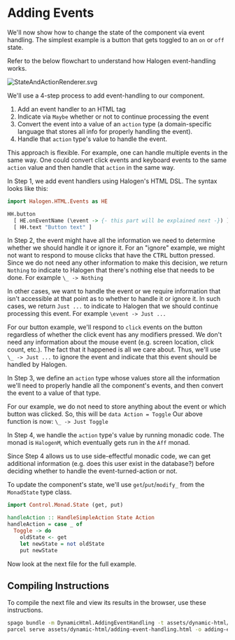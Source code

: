 # Adding Events

We'll now show how to change the state of the component via event handling. The simplest example is a button that gets toggled to an `on` or `off` state.

Refer to the below flowchart to understand how Halogen event-handling works.

![StateAndActionRenderer.svg ](../../assets/visuals/StateAndActionRenderer.svg)

We'll use a 4-step process to add event-handling to our component.
1. Add an event handler to an HTML tag
2. Indicate via `Maybe` whether or not to continue processing the event
3. Convert the event into a value of an `action` type (a domain-specific language that stores all info for properly handling the event).
4. Handle that `action` type's value to handle the event.

This approach is flexible. For example, one can handle multiple events in the same way. One could convert click events and keyboard events to the same `action` value and then handle that `action` in the same way.

In Step 1, we add event handlers using Halogen's HTML DSL. The syntax looks like this:
```purescript
import Halogen.HTML.Events as HE

HH.button
  [ HE.onEventName (\event -> {- this part will be explained next -}) ]
  [ HH.text "Button text" ]
```

In Step 2, the event might have all the information we need to determine whether we should handle it or ignore it. For an "ignore" example, we might not want to respond to mouse clicks that have the <kbd>CTRL</kbd> button pressed. Since we do not need any other information to make this decision, we return `Nothing` to indicate to Halogen that there's nothing else that needs to be done.
For example `\_ -> Nothing`

In other cases, we want to handle the event or we require information that isn't accessible at that point as to whether to handle it or ignore it. In such cases, we return `Just ...` to indicate to Halogen that we should continue processing this event.
For example `\event -> Just ...`

For our button example, we'll respond to `click` events on the button regardless of whether the click event has any modifiers pressed. We don't need any information about the mouse event (e.g. screen location, click count, etc.). The fact that it happened is all we care about.
Thus, we'll use `\_ -> Just ...` to ignore the event and indicate that this event should be handled by Halogen.

In Step 3, we define an `action` type whose values store all the information we'll need to properly handle all the component's events, and then convert the event to a value of that type.

For our example, we do not need to store anything about the event or which button was clicked. So, this will be `data Action = Toggle`
Our above function is now: `\_ -> Just Toggle`

In Step 4, we handle the `action` type's value by running monadic code. The monad is `HalogenM`, which eventually gets run in the `Aff` monad.

Since Step 4 allows us to use side-effectful monadic code, we can get additional information (e.g. does this user exist in the database?) before deciding whether to handle the event-turned-action or not.

To update the component's state, we'll use `get`/`put`/`modify_` from the `MonadState` type class.

```purescript
import Control.Monad.State (get, put)

handleAction :: HandleSimpleAction State Action
handleAction = case _ of
  Toggle -> do
    oldState <- get
    let newState = not oldState
    put newState
```

Now look at the next file for the full example.

## Compiling Instructions

To compile the next file and view its results in the browser, use these instructions.

```bash
spago bundle -m DynamicHtml.AddingEventHandling -t assets/dynamic-html/adding-event-handling.js
parcel serve assets/dynamic-html/adding-event-handling.html -o adding-event-handling--parcelified.html --open
```
